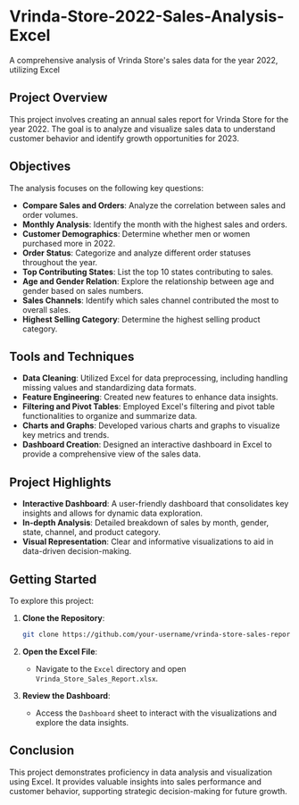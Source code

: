 # Vrinda-Store-2022-Sales-Analysis-Excel
A comprehensive analysis of Vrinda Store's sales data for the year 2022, utilizing Excel

## Project Overview

This project involves creating an annual sales report for Vrinda Store for the year 2022. The goal is to analyze and visualize sales data to understand customer behavior and identify growth opportunities for 2023.

## Objectives

The analysis focuses on the following key questions:
- **Compare Sales and Orders**: Analyze the correlation between sales and order volumes.
- **Monthly Analysis**: Identify the month with the highest sales and orders.
- **Customer Demographics**: Determine whether men or women purchased more in 2022.
- **Order Status**: Categorize and analyze different order statuses throughout the year.
- **Top Contributing States**: List the top 10 states contributing to sales.
- **Age and Gender Relation**: Explore the relationship between age and gender based on sales numbers.
- **Sales Channels**: Identify which sales channel contributed the most to overall sales.
- **Highest Selling Category**: Determine the highest selling product category.

## Tools and Techniques

- **Data Cleaning**: Utilized Excel for data preprocessing, including handling missing values and standardizing data formats.
- **Feature Engineering**: Created new features to enhance data insights.
- **Filtering and Pivot Tables**: Employed Excel's filtering and pivot table functionalities to organize and summarize data.
- **Charts and Graphs**: Developed various charts and graphs to visualize key metrics and trends.
- **Dashboard Creation**: Designed an interactive dashboard in Excel to provide a comprehensive view of the sales data.

## Project Highlights

- **Interactive Dashboard**: A user-friendly dashboard that consolidates key insights and allows for dynamic data exploration.
- **In-depth Analysis**: Detailed breakdown of sales by month, gender, state, channel, and product category.
- **Visual Representation**: Clear and informative visualizations to aid in data-driven decision-making.

## Getting Started

To explore this project:

1. **Clone the Repository**:
    ```bash
    git clone https://github.com/your-username/vrinda-store-sales-report.git
    ```
2. **Open the Excel File**:
    - Navigate to the `Excel` directory and open `Vrinda_Store_Sales_Report.xlsx`.

3. **Review the Dashboard**:
    - Access the `Dashboard` sheet to interact with the visualizations and explore the data insights.

## Conclusion

This project demonstrates proficiency in data analysis and visualization using Excel. It provides valuable insights into sales performance and customer behavior, supporting strategic decision-making for future growth.


